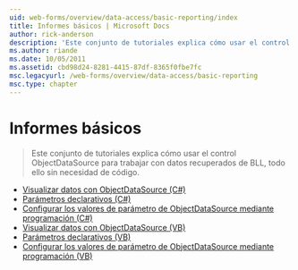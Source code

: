 ```yaml
---
uid: web-forms/overview/data-access/basic-reporting/index
title: Informes básicos | Microsoft Docs
author: rick-anderson
description: 'Este conjunto de tutoriales explica cómo usar el control ObjectDataSource para trabajar con datos recuperados de BLL, todo ello sin necesidad de código.'
ms.author: riande
ms.date: 10/05/2011
ms.assetid: cbd98d24-8281-4415-87df-8365f0fbe7fc
msc.legacyurl: /web-forms/overview/data-access/basic-reporting
msc.type: chapter
---
```

<a name="basic-reporting"></a>Informes básicos
====================
> Este conjunto de tutoriales explica cómo usar el control ObjectDataSource para trabajar con datos recuperados de BLL, todo ello sin necesidad de código.


- [Visualizar datos con ObjectDataSource (C#)](displaying-data-with-the-objectdatasource-cs.md)
- [Parámetros declarativos (C#)](declarative-parameters-cs.md)
- [Configurar los valores de parámetro de ObjectDataSource mediante programación (C#)](programmatically-setting-the-objectdatasource-s-parameter-values-cs.md)
- [Visualizar datos con ObjectDataSource (VB)](displaying-data-with-the-objectdatasource-vb.md)
- [Parámetros declarativos (VB)](declarative-parameters-vb.md)
- [Configurar los valores de parámetro de ObjectDataSource mediante programación (VB)](programmatically-setting-the-objectdatasource-s-parameter-values-vb.md)
